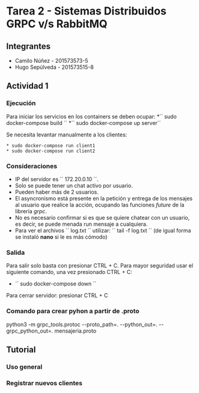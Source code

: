 # Tarea 2 - Sistemas Distribuidos GRPC v/s RabbitMQ

## Integrantes
* Camilo Núñez - 201573573-5
* Hugo Sepúlveda - 201573515-8

## Actividad 1

### Ejecución
Para iniciar los servicios en los containers se deben ocupar:
*´´ sudo docker-compose build ´´
*´´ sudo docker-compose up server´´

Se necesita levantar manualmente a los clientes:
```{r, engine='bash', count_lines}
* sudo docker-compose run client1
* sudo docker-compose run client2
```
 
### Consideraciones
* IP del servidor es ´´ 172.20.0.10 ´´.
* Solo se puede tener un chat activo por usuario.
* Pueden haber más de 2 usuarios.
* El asyncronismo está presente en la petición y entrega de los mensajes al usuario que realice la acción, ocupando las funciones _future_ de la librería _grpc_. 
* No es necesario confirmar si es que se quiere chatear con un usuario, es decir, se puede menada run mensaje a cualquiera.
* Para ver el archivos ´´ log.txt ´´ utilizar: ´´ tail -f log.txt ´´ (de igual forma se instaló __nano__ si le es más cómodo)

### Salida
Para salir solo basta con presionar CTRL + C. Para mayor seguridad usar el siguiente comando, una vez presionado CTRL + C:

* ´´ sudo docker-compose down ´´

Para cerrar servidor: presionar CTRL + C

### Comando para crear pyhon a partir de .proto
python3 -m grpc_tools.protoc --proto_path=. --python_out=. --grpc_python_out=. mensajeria.proto

## Tutorial

### Uso general

### Registrar nuevos clientes